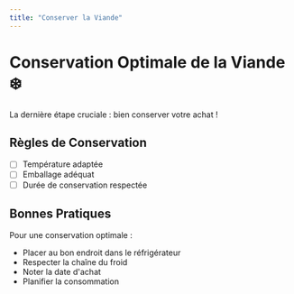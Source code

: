 ```yaml
---
title: "Conserver la Viande"
---
```


# Conservation Optimale de la Viande ❄️

La dernière étape cruciale : bien conserver votre achat !

## Règles de Conservation

- [ ] Température adaptée
- [ ] Emballage adéquat
- [ ] Durée de conservation respectée

## Bonnes Pratiques

Pour une conservation optimale :

- Placer au bon endroit dans le réfrigérateur
- Respecter la chaîne du froid
- Noter la date d'achat
- Planifier la consommation
